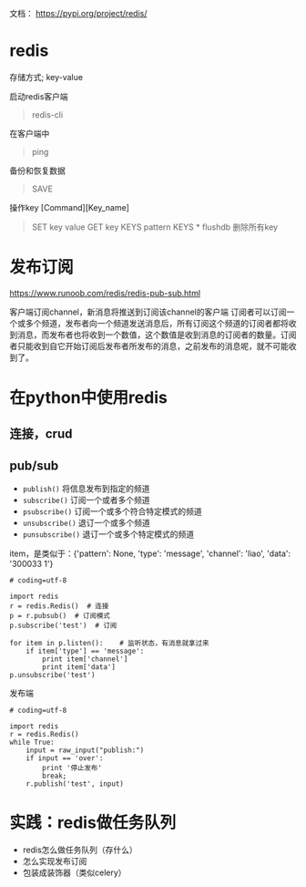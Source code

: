 文档： https://pypi.org/project/redis/
# redis
存储方式; key-value

启动redis客户端
> redis-cli

在客户端中
> ping


备份和恢复数据
> SAVE

操作key [Command][Key_name]
> SET key value
> GET key
> KEYS pattern 
> KEYS *
> flushdb 删除所有key

# 发布订阅
https://www.runoob.com/redis/redis-pub-sub.html

客户端订阅channel，新消息将推送到订阅该channel的客户端
订阅者可以订阅一个或多个频道，发布者向一个频道发送消息后，所有订阅这个频道的订阅者都将收到消息，而发布者也将收到一个数值，这个数值是收到消息的订阅者的数量。订阅者只能收到自它开始订阅后发布者所发布的消息，之前发布的消息呢，就不可能收到了。

# 在python中使用redis
## 连接，crud

## pub/sub
- ``publish()``
将信息发布到指定的频道
- ``subscribe()``
订阅一个或者多个频道
- ``psubscribe()``
订阅一个或多个符合特定模式的频道
- ``unsubscribe()``
退订一个或多个频道
- ``punsubscribe()``
退订一个或多个特定模式的频道

item，是类似于：{'pattern': None, 'type': 'message', 'channel': 'liao', 'data': '300033 1'}
```python3
# coding=utf-8

import redis
r = redis.Redis()  # 连接
p = r.pubsub()  # 订阅模式
p.subscribe('test')  # 订阅

for item in p.listen():    # 监听状态，有消息就拿过来
    if item['type'] == 'message':  
		print item['channel']
        print item['data']
p.unsubscribe('test')
```

发布端
```python3
# coding=utf-8

import redis
r = redis.Redis()
while True:
    input = raw_input("publish:")
    if input == 'over':
        print '停止发布'
        break;
    r.publish('test', input)
```

# 实践：redis做任务队列
- redis怎么做任务队列（存什么）
- 怎么实现发布订阅
- 包装成装饰器（类似celery）